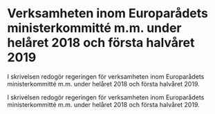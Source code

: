 # Verksamheten inom Europarådets ministerkommitté m.m. under helåret 2018 och första halvåret 2019

I skrivelsen redogör regeringen för verksamheten inom Europarådets
ministerkommitté m.m. under helåret 2018 och första halvåret 2019.

I skrivelsen redogör regeringen för verksamheten inom Europarådets
ministerkommitté m.m. under helåret 2018 och första halvåret 2019.
